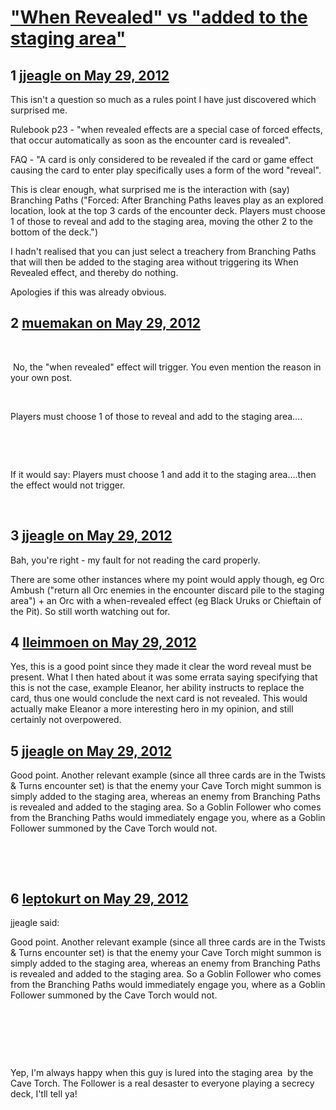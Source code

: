 # [&quot;When Revealed&quot; vs &quot;added to the staging area&quot;](https://community.fantasyflightgames.com/topic/65212-when-revealed-vs-added-to-the-staging-area/)

## 1 [jjeagle on May 29, 2012](https://community.fantasyflightgames.com/topic/65212-when-revealed-vs-added-to-the-staging-area/?do=findComment&comment=637159)

This isn't a question so much as a rules point I have just discovered which surprised me.

Rulebook p23 - "when revealed effects are a special case of forced effects, that occur automatically as soon as the encounter card is revealed".

FAQ - "A card is only considered to be revealed if the card or game effect causing the card to enter play specifically uses a form of the word "reveal".

This is clear enough, what surprised me is the interaction with (say) Branching Paths ("Forced: After Branching Paths leaves play as an explored location, look at the top 3 cards of the encounter deck. Players must choose 1 of those to reveal and add to the staging area, moving the other 2 to the bottom of the deck.")

I hadn't realised that you can just select a treachery from Branching Paths that will then be added to the staging area without triggering its When Revealed effect, and thereby do nothing.

Apologies if this was already obvious.

## 2 [muemakan on May 29, 2012](https://community.fantasyflightgames.com/topic/65212-when-revealed-vs-added-to-the-staging-area/?do=findComment&comment=637171)

 

 No, the "when revealed" effect will trigger. You even mention the reason in your own post.

 

Players must choose 1 of those to reveal and add to the staging area….

 

 

If it would say: Players must choose 1 and add it to the staging area….then the effect would not trigger.

 

## 3 [jjeagle on May 29, 2012](https://community.fantasyflightgames.com/topic/65212-when-revealed-vs-added-to-the-staging-area/?do=findComment&comment=637175)

Bah, you're right - my fault for not reading the card properly.

There are some other instances where my point would apply though, eg Orc Ambush ("return all Orc enemies in the encounter discard pile to the staging area") + an Orc with a when-revealed effect (eg Black Uruks or Chieftain of the Pit). So still worth watching out for.

## 4 [lleimmoen on May 29, 2012](https://community.fantasyflightgames.com/topic/65212-when-revealed-vs-added-to-the-staging-area/?do=findComment&comment=637179)

Yes, this is a good point since they made it clear the word reveal must be present. What I then hated about it was some errata saying specifying that this is not the case, example Eleanor, her ability instructs to replace the card, thus one would conclude the next card is not revealed. This would actually make Eleanor a more interesting hero in my opinion, and still certainly not overpowered.

## 5 [jjeagle on May 29, 2012](https://community.fantasyflightgames.com/topic/65212-when-revealed-vs-added-to-the-staging-area/?do=findComment&comment=637185)

Good point. Another relevant example (since all three cards are in the Twists & Turns encounter set) is that the enemy your Cave Torch might summon is simply added to the staging area, whereas an enemy from Branching Paths is revealed and added to the staging area. So a Goblin Follower who comes from the Branching Paths would immediately engage you, where as a Goblin Follower summoned by the Cave Torch would not.

 

 

## 6 [leptokurt on May 29, 2012](https://community.fantasyflightgames.com/topic/65212-when-revealed-vs-added-to-the-staging-area/?do=findComment&comment=637528)

jjeagle said:

Good point. Another relevant example (since all three cards are in the Twists & Turns encounter set) is that the enemy your Cave Torch might summon is simply added to the staging area, whereas an enemy from Branching Paths is revealed and added to the staging area. So a Goblin Follower who comes from the Branching Paths would immediately engage you, where as a Goblin Follower summoned by the Cave Torch would not.

 

 



 

Yep, I'm always happy when this guy is lured into the staging area  by the Cave Torch. The Follower is a real desaster to everyone playing a secrecy deck, I'tll tell ya!

